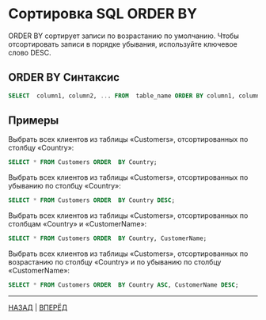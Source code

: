 # Сортировка SQL  ORDER BY

ORDER BY сортирует записи по возрастанию по умолчанию. Чтобы отсортировать записи в порядке убывания, используйте ключевое слово DESC.

## ORDER BY Синтаксис
``` SQL
SELECT  column1, column2, ... FROM  table_name ORDER BY column1, column2, ... ASC|DESC;
```

## Примеры

Выбрать всех клиентов из таблицы «Customers», отсортированных по столбцу «Country»:
``` SQL
SELECT * FROM Customers ORDER  BY Country;
```

Выбрать всех клиентов из таблицы «Customers», отсортированных по убыванию по столбцу «Country»:
``` SQL
SELECT * FROM Customers ORDER  BY Country DESC;
```

Выбрать всех клиентов из таблицы «Customers», отсортированных по столбцам «Country» и «CustomerName»:
``` SQL
SELECT * FROM Customers ORDER  BY Country, CustomerName;
```

Выбрать всех клиентов из таблицы «Customers», отсортированных по возрастанию по столбцу «Country» и по убыванию по столбцу «CustomerName»:
``` SQL
SELECT * FROM Customers ORDER  BY Country ASC, CustomerName DESC;
```

---

[НАЗАД](/SQL_Tutorial/SQL_AND_OR_NOT.md)  | [ВПЕРЁД](/SQL_Tutorial/SQL_INSERT_INTO.md)

